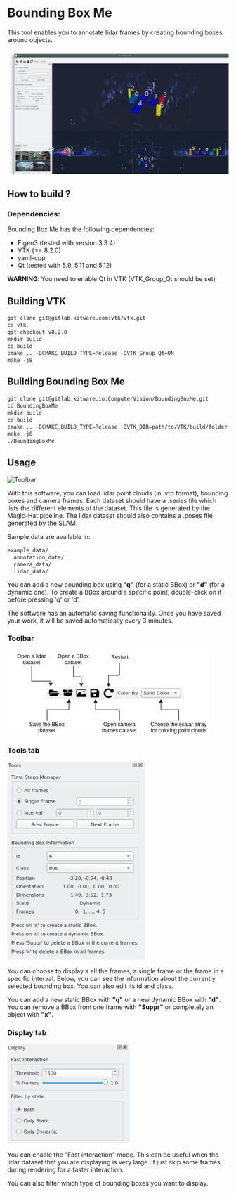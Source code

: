 # Bounding Box Me

This tool enables you to annotate lidar frames by creating bounding boxes around objects.

![Toolbar](doc/BoundingBoxMe.png)


## How to build ?


### Dependencies:

Bounding Box Me has the following dependencies:

- Eigen3 (tested with version 3.3.4)
- VTK (>= 8.2.0)
- yaml-cpp
- Qt (tested with 5.9, 5.11 and 5.12)

 **WARNING**:  You need to enable Qt in VTK (VTK_Group_Qt should be set)


 ## Building VTK
 ```
 git clone git@gitlab.kitware.com:vtk/vtk.git
 cd vtk
 git checkout v8.2.0
 mkdir build
 cd build
 cmake .. -DCMAKE_BUILD_TYPE=Release -DVTK_Group_Qt=ON
 make -j8
 ```


 ## Building Bounding Box Me

 ```
 git clone git@gitlab.kitware.io:ComputerVision/BoundingBoxMe.git
 cd BoundingBoxMe
 mkdir build
 cd build
 cmake .. -DCMAKE_BUILD_TYPE=Release -DVTK_DIR=path/to/VTK/build/folder
 make -j8
 ./BoundingBoxMe
 ```

## Usage

![Toolbar](doc/presentation.gif)


With this software, you can load lidar point clouds (in .vtp format), bounding boxes and camera frames.
Each dataset should have a .series file which lists the different elements of the dataset. This file is generated by the Magic-Hat pipeline.
The lidar dataset should also contains a .poses file generated by the SLAM.

Sample data are available in:
```
example_data/
  annotation_data/
  camera_data/
  lidar_data/
```


You can add a new bounding box using **"q"** (for a static BBox) or **"d"** (for a dynamic one).
To create a BBox around a specific point, double-click on it before pressing 'q' or 'd'.

The software has an automatic saving functionality. Once you have saved your work, it will be saved automatically every 3 minutes.

### Toolbar
![Toolbar](doc/Toolbar_help.png)

### Tools tab

![Toolbar](doc/tools_tab.png)

You can choose to display a all the frames, a single frame or the frame in a specific interval. Below, you can see the information about the currently selected bounding box. You can also edit its id and class.

You can add a new static BBox with **"q"** or a new dynamic BBox with **"d"**.
You can remove a BBox from one frame with **"Suppr"** or completely an object with **"x"**.

### Display tab

![Display tab](doc/display_tab.png)

You can enable the "Fast interaction" mode. This can be useful when the lidar dataset that you are displaying is very large. It just skip some frames during rendering for a faster interaction.

You can also filter which type of bounding boxes you want to display.
